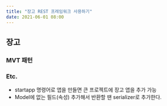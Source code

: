 ```yaml
---
title: "장고 REST 프레임워크 사용하기"
date: 2021-06-01 08:00
---
```


## 장고

### MVT 패턴

### Etc.

- startapp 명령어로 앱을 만들면 큰 프로젝트에 장고 앱을 추가 가능
- Model에 없는 필드(속성) 추가해서 반환할 땐 serializer로 추가한다.